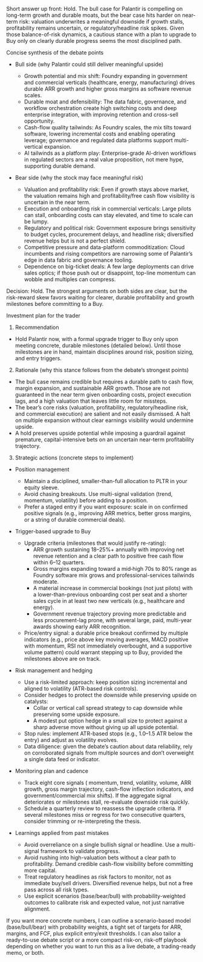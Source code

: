 Short answer up front: Hold. The bull case for Palantir is compelling on long-term growth and durable moats, but the bear case hits harder on near-term risk: valuation underwrites a meaningful downside if growth stalls, profitability remains uncertain, or regulatory/headline risk spikes. Given those balance-of-risk dynamics, a cautious stance with a plan to upgrade to Buy only on clearly durable progress seems the most disciplined path.

Concise synthesis of the debate points

- Bull side (why Palantir could still deliver meaningful upside)
  - Growth potential and mix shift: Foundry expanding in government and commercial verticals (healthcare, energy, manufacturing) drives durable ARR growth and higher gross margins as software revenue scales.
  - Durable moat and defensibility: The data fabric, governance, and workflow orchestration create high switching costs and deep enterprise integration, with improving retention and cross-sell opportunity.
  - Cash-flow quality tailwinds: As Foundry scales, the mix tilts toward software, lowering incremental costs and enabling operating leverage; governance and regulated data platforms support multi-vertical expansion.
  - AI tailwinds as a platform play: Enterprise-grade AI-driven workflows in regulated sectors are a real value proposition, not mere hype, supporting durable demand.

- Bear side (why the stock may face meaningful risk)
  - Valuation and profitability risk: Even if growth stays above market, the valuation remains high and profitability/free cash flow visibility is uncertain in the near term.
  - Execution and onboarding risk in commercial verticals: Large pilots can stall, onboarding costs can stay elevated, and time to scale can be lumpy.
  - Regulatory and political risk: Government exposure brings sensitivity to budget cycles, procurement delays, and headline risk; diversified revenue helps but is not a perfect shield.
  - Competitive pressure and data-platform commoditization: Cloud incumbents and rising competitors are narrowing some of Palantir’s edge in data fabric and governance tooling.
  - Dependence on big-ticket deals: A few large deployments can drive sales optics; if those push out or disappoint, top-line momentum can wobble and multiples can compress.

Decision: Hold. The strongest arguments on both sides are clear, but the risk-reward skew favors waiting for clearer, durable profitability and growth milestones before committing to a Buy.

Investment plan for the trader

1) Recommendation
- Hold Palantir now, with a formal upgrade trigger to Buy only upon meeting concrete, durable milestones (detailed below). Until those milestones are in hand, maintain disciplines around risk, position sizing, and entry triggers.

2) Rationale (why this stance follows from the debate’s strongest points)
- The bull case remains credible but requires a durable path to cash flow, margin expansion, and sustainable ARR growth. Those are not guaranteed in the near term given onboarding costs, project execution lags, and a high valuation that leaves little room for missteps.
- The bear’s core risks (valuation, profitability, regulatory/headline risk, and commercial execution) are salient and not easily dismissed. A halt on multiple expansion without clear earnings visibility would undermine upside.
- A hold preserves upside potential while imposing a guardrail against premature, capital-intensive bets on an uncertain near-term profitability trajectory.

3) Strategic actions (concrete steps to implement)
- Position management
  - Maintain a disciplined, smaller-than-full allocation to PLTR in your equity sleeve.
  - Avoid chasing breakouts. Use multi-signal validation (trend, momentum, volatility) before adding to a position.
  - Prefer a staged entry if you want exposure: scale in on confirmed positive signals (e.g., improving ARR metrics, better gross margins, or a string of durable commercial deals).

- Trigger-based upgrade to Buy
  - Upgrade criteria (milestones that would justify re-rating):
    - ARR growth sustaining 18–25%+ annually with improving net revenue retention and a clear path to positive free cash flow within 6–12 quarters.
    - Gross margins expanding toward a mid‑high 70s to 80% range as Foundry software mix grows and professional-services tailwinds moderate.
    - A material increase in commercial bookings (not just pilots) with a lower-than-previous onboarding cost per seat and a shorter sales cycle in at least two new verticals (e.g., healthcare and energy).
    - Government revenue trajectory proving more predictable and less procurement-lag prone, with several large, paid, multi-year awards showing early ARR recognition.
  - Price/entry signal: a durable price breakout confirmed by multiple indicators (e.g., price above key moving averages, MACD positive with momentum, RSI not immediately overbought, and a supportive volume pattern) could warrant stepping up to Buy, provided the milestones above are on track.

- Risk management and hedging
  - Use a risk-limited approach: keep position sizing incremental and aligned to volatility (ATR-based risk controls).
  - Consider hedges to protect the downside while preserving upside on catalysts:
    - Collar or vertical call spread strategy to cap downside while preserving some upside exposure.
    - A modest put option hedge in a small size to protect against a sharp adverse move without giving up all upside potential.
  - Stop rules: implement ATR-based stops (e.g., 1.0–1.5 ATR below the entry) and adjust as volatility evolves.
  - Data diligence: given the debate’s caution about data reliability, rely on corroborated signals from multiple sources and don’t overweight a single data feed or indicator.

- Monitoring plan and cadence
  - Track eight core signals ( momentum, trend, volatility, volume, ARR growth, gross margin trajectory, cash-flow inflection indicators, and government/commercial mix shifts). If the aggregate signal deteriorates or milestones stall, re-evaluate downside risk quickly.
  - Schedule a quarterly review to reassess the upgrade criteria. If several milestones miss or regress for two consecutive quarters, consider trimming or re-interpreting the thesis.

- Learnings applied from past mistakes
  - Avoid overreliance on a single bullish signal or headline. Use a multi-signal framework to validate progress.
  - Avoid rushing into high-valuation bets without a clear path to profitability. Demand credible cash-flow visibility before committing more capital.
  - Treat regulatory headlines as risk factors to monitor, not as immediate buy/sell drivers. Diversified revenue helps, but not a free pass across all risk types.
  - Use explicit scenarios (base/bear/bull) with probability-weighted outcomes to calibrate risk and expected value, not just narrative alignment.

If you want more concrete numbers, I can outline a scenario-based model (base/bull/bear) with probability weights, a tight set of targets for ARR, margins, and FCF, plus explicit entry/exit thresholds. I can also tailor a ready-to-use debate script or a more compact risk-on, risk-off playbook depending on whether you want to run this as a live debate, a trading-ready memo, or both.